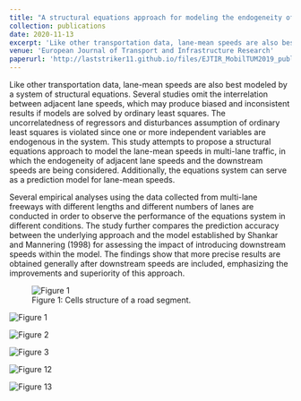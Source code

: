 ```yaml
---
title: "A structural equations approach for modeling the endogeneity of lane-mean speeds considering the downstream speeds"
collection: publications
date: 2020-11-13
excerpt: 'Like other transportation data, lane-mean speeds are also best modeled by a system of structural equations. Several studies omit...'
venue: 'European Journal of Transport and Infrastructure Research'
paperurl: 'http://laststriker11.github.io/files/EJTIR_MobilTUM2019_published_v.pdf'
---
```


Like other transportation data, lane-mean speeds are also best modeled by a system of structural equations. Several studies omit the interrelation between adjacent lane speeds, which may produce biased and inconsistent results if models are solved by ordinary least squares. The uncorrelatedness of regressors and disturbances assumption of ordinary least squares is violated since one or more independent variables are endogenous in the system. This study attempts to propose a structural equations approach to model the lane-mean speeds in multi-lane traffic, in which the endogeneity of adjacent lane speeds and the downstream speeds are being considered. Additionally, the equations system can serve as a prediction model for lane-mean speeds.

Several empirical analyses using the data collected from multi-lane freeways with different lengths and different numbers of lanes are conducted in order to observe the performance of the equations system in different conditions. The study further compares the prediction accuracy between the underlying approach and the model established by Shankar and Mannering (1998) for assessing the impact of introducing downstream speeds within the model. The findings show that more precise results are obtained generally after downstream speeds are included, emphasizing the improvements and superiority of this approach.


<figure>
  <img
  src="http://laststriker11.github.io/files/EJTIR-MobilTUM2019_fig1.png"
  alt="Figure 1">
  <figcaption>Figure 1: Cells structure of a road segment.</figcaption>
</figure>

![Figure 1](http://laststriker11.github.io/files/EJTIR-MobilTUM2019_fig1.png "Figure 1: Cells structure of a road segment.")

![Figure 2](http://laststriker11.github.io/files/EJTIR-MobilTUM2019_fig2.png "Figure 2: A segment and its attached information.")

![Figure 3](http://laststriker11.github.io/files/EJTIR-MobilTUM2019_fig3.png "Figure 4: MAE curves of the new system and the old system in segment {0.2 miles, 2 lanes}.")

![Figure 12](http://laststriker11.github.io/files/EJTIR-MobilTUM2019_fig4.png "Figure 12: 0.2-mile series and 0.4-mile series.")

![Figure 13](http://laststriker11.github.io/files/EJTIR-MobilTUM2019_fig5.png "Figure 13: 3-lane series and 5-lane series.")
